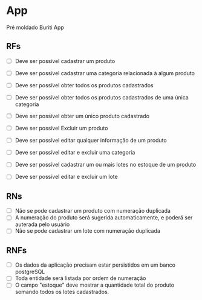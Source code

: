 # App

Pré moldado Buriti App

## RFs

- [ ] Deve ser possível cadastrar um produto
- [ ] Deve ser possível cadastrar uma categoria relacionada à algum produto 
- [ ] Deve ser possível obter todos os produtos cadastrados
- [ ] Deve ser possível obter todos os produtos cadastrados de uma única categoria
- [ ] Deve ser possível obter um único produto cadastrado
- [ ] Deve ser possível Excluir um produto
- [ ] Deve ser possível editar qualquer informação de um produto
- [ ] Deve ser possível editar e excluir uma categoria
- [ ] Deve ser possível cadastrar um ou mais lotes no estoque de um produto
- [ ] Deve ser possível editar e excluir um lote


## RNs

- [ ] Não se pode cadastrar um produto com numeração duplicada
- [ ] A numeração do produto será sugerida automaticamente, e poderá ser auterada pelo usuário
- [ ] Não se pode cadastrar um lote com numeração duplicada

## RNFs

- [ ] Os dados da aplicação precisam estar persistidos em um banco postgreSQL
- [ ] Toda entidade será listada por ordem de numeração
- [ ] O campo "estoque" deve mostrar a quantidade total do produto somando todos os lotes cadastrados.